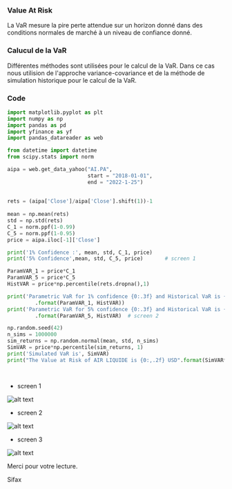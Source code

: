### Value At Risk

La VaR mesure la pire perte attendue sur un horizon donné dans des conditions normales de marché à un niveau de confiance donné.

### Calucul de la VaR

Différentes méthodes sont utilisées pour le calcul de la VaR. Dans ce cas nous utilision de l'approche variance-covariance et de la méthode de simulation historique pour le calcul de la VaR.

### Code

```python 
import matplotlib.pyplot as plt
import numpy as np
import pandas as pd
import yfinance as yf
import pandas_datareader as web

from datetime import datetime
from scipy.stats import norm

aipa = web.get_data_yahoo("AI.PA",
                          start = "2018-01-01",
                          end = "2022-1-25")
                        
 
rets = (aipa['Close']/aipa['Close'].shift(1))-1
 
mean = np.mean(rets)
std = np.std(rets)
C_1 = norm.ppf(1-0.99) 
C_5 = norm.ppf(1-0.95) 
price = aipa.iloc[-1]['Close']

print('1% Confidence :', mean, std, C_1, price)
print('5% Confidence',mean, std, C_5, price)       # screen 1

ParamVAR_1 = price*C_1
ParamVAR_5 = price*C_5
HistVAR = price*np.percentile(rets.dropna(),1)

print('Parametric VaR for 1% confidence {0:.3f} and Historical VaR is {1:.3}'
         .format(ParamVAR_1, HistVAR))     
print('Parametric VaR for 5% confidence {0:.3f} and Historical VaR is {1:.3}'
         .format(ParamVAR_5, HistVAR)  # screen 2

np.random.seed(42)
n_sims = 1000000
sim_returns = np.random.normal(mean, std, n_sims)
SimVAR = price*np.percentile(sim_returns, 1)
print('Simulated VaR is', SimVAR)
print("The Value at Risk of AIR LIQUIDE is {0:,.2f} USD".format(SimVAR*1000000/100)) # screen 3

 
```

* screen 1

![alt text](https://i.ibb.co/m6L6S3R/screen-01.png)


* screen 2

![alt text](https://i.ibb.co/8xxJmLj/screen-02.png)


* screen 3

![alt text](https://i.ibb.co/H2c4HFm/screen-03.png)


Merci pour votre lecture.

Sifax
